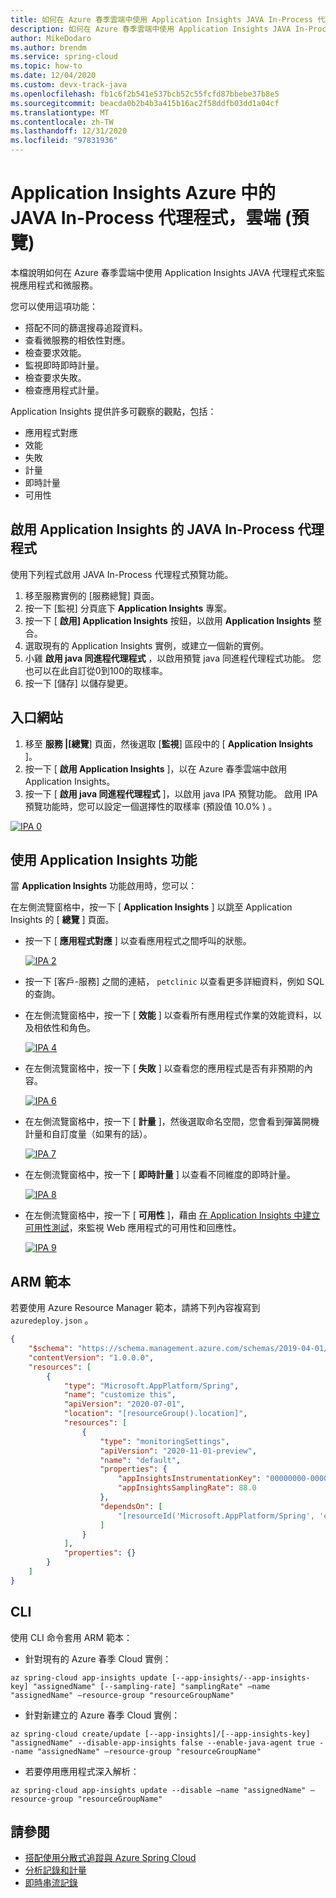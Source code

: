 ```yaml
---
title: 如何在 Azure 春季雲端中使用 Application Insights JAVA In-Process 代理程式
description: 如何在 Azure 春季雲端中使用 Application Insights JAVA In-Process 代理程式來監視應用程式和微服務。
author: MikeDodaro
ms.author: brendm
ms.service: spring-cloud
ms.topic: how-to
ms.date: 12/04/2020
ms.custom: devx-track-java
ms.openlocfilehash: fb1c6f2b541e537bcb52c55fcfd87bbebe37b8e5
ms.sourcegitcommit: beacda0b2b4b3a415b16ac2f58ddfb03dd1a04cf
ms.translationtype: MT
ms.contentlocale: zh-TW
ms.lasthandoff: 12/31/2020
ms.locfileid: "97831936"
---
```

# <a name="application-insights-java-in-process-agent-in-azure-spring-cloud-preview"></a>Application Insights Azure 中的 JAVA In-Process 代理程式，雲端 (預覽) 

本檔說明如何在 Azure 春季雲端中使用 Application Insights JAVA 代理程式來監視應用程式和微服務。 

您可以使用這項功能：

* 搭配不同的篩選搜尋追蹤資料。
* 查看微服務的相依性對應。
* 檢查要求效能。
* 監視即時即時計量。
* 檢查要求失敗。
* 檢查應用程式計量。

Application Insights 提供許多可觀察的觀點，包括：

* 應用程式對應
* 效能
* 失敗
* 計量
* 即時計量    
* 可用性

## <a name="enable-java-in-process-agent-for-application-insights"></a>啟用 Application Insights 的 JAVA In-Process 代理程式

使用下列程式啟用 JAVA In-Process 代理程式預覽功能。

1. 移至服務實例的 [服務總覽] 頁面。
2. 按一下 [監視] 分頁底下 **Application Insights** 專案。
3. 按一下 [ **啟用] Application Insights** 按鈕，以啟用 **Application Insights** 整合。
4. 選取現有的 Application Insights 實例，或建立一個新的實例。
5. 小雞 **啟用 java 同進程代理程式** ，以啟用預覽 java 同進程代理程式功能。 您也可以在此自訂從0到100的取樣率。
6.  按一下 [儲存] 以儲存變更。

## <a name="portal"></a>入口網站

1. 移至 **服務 |[總覽**] 頁面，然後選取 [**監視**] 區段中的 [ **Application Insights** ]。 
2. 按一下 [ **啟用 Application Insights** ]，以在 Azure 春季雲端中啟用 Application Insights。
3. 按一下 [ **啟用 java 同進程代理程式** ]，以啟用 java IPA 預覽功能。 啟用 IPA 預覽功能時，您可以設定一個選擇性的取樣率 (預設值 10.0% ) 。

  [![IPA 0](media/spring-cloud-application-insights/insights-process-agent-0.png)](media/spring-cloud-application-insights/insights-process-agent-0.png)

## <a name="using-the-application-insights-feature"></a>使用 Application Insights 功能

當 **Application Insights** 功能啟用時，您可以：

在左側流覽窗格中，按一下 [ **Application Insights** ] 以跳至 Application Insights 的 [ **總覽** ] 頁面。 

* 按一下 [ **應用程式對應** ] 以查看應用程式之間呼叫的狀態。

  [![IPA 2](media/spring-cloud-application-insights/insights-process-agent-2-map.png)](media/spring-cloud-application-insights/insights-process-agent-2-map.png)

* 按一下 [客戶-服務] 之間的連結， `petclinic` 以查看更多詳細資料，例如 SQL 的查詢。

* 在左側流覽窗格中，按一下 [ **效能** ] 以查看所有應用程式作業的效能資料，以及相依性和角色。

  [![IPA 4](media/spring-cloud-application-insights/insights-process-agent-4-performance.png)](media/spring-cloud-application-insights/insights-process-agent-4-performance.png)

* 在左側流覽窗格中，按一下 [ **失敗** ] 以查看您的應用程式是否有非預期的內容。

  [![IPA 6](media/spring-cloud-application-insights/insights-process-agent-6-failures.png)](media/spring-cloud-application-insights/insights-process-agent-6-failures.png)

* 在左側流覽窗格中，按一下 [ **計量** ]，然後選取命名空間，您會看到彈簧開機計量和自訂度量（如果有的話）。

  [![IPA 7](media/spring-cloud-application-insights/insights-process-agent-5-metrics.png)](media/spring-cloud-application-insights/insights-process-agent-5-metrics.png)

* 在左側流覽窗格中，按一下 [ **即時計量** ] 以查看不同維度的即時計量。

  [![IPA 8](media/spring-cloud-application-insights/petclinic-microservices-live-metrics.jpg)](media/spring-cloud-application-insights/petclinic-microservices-live-metrics.jpg)

* 在左側流覽窗格中，按一下 [ **可用性** ]，藉由 [在 Application Insights 中建立可用性測試](/azure/azure-monitor/app/monitor-web-app-availability)，來監視 Web 應用程式的可用性和回應性。

  [![IPA 9](media/spring-cloud-application-insights/petclinic-microservices-availability.jpg)](media/spring-cloud-application-insights/petclinic-microservices-availability.jpg)

## <a name="arm-template"></a>ARM 範本
若要使用 Azure Resource Manager 範本，請將下列內容複寫到 `azuredeploy.json` 。

```json
{
    "$schema": "https://schema.management.azure.com/schemas/2019-04-01/deploymentTemplate.json#",
    "contentVersion": "1.0.0.0",
    "resources": [
        {
            "type": "Microsoft.AppPlatform/Spring",
            "name": "customize this",
            "apiVersion": "2020-07-01",
            "location": "[resourceGroup().location]",
            "resources": [
                {
                    "type": "monitoringSettings",
                    "apiVersion": "2020-11-01-preview",
                    "name": "default",
                    "properties": {
                        "appInsightsInstrumentationKey": "00000000-0000-0000-0000-000000000000",
                        "appInsightsSamplingRate": 88.0
                    },
                    "dependsOn": [
                        "[resourceId('Microsoft.AppPlatform/Spring', 'customize this')]"
                    ]
                }
            ],
            "properties": {}
        }
    ]
}
```

## <a name="cli"></a>CLI
使用 CLI 命令套用 ARM 範本：

* 針對現有的 Azure 春季 Cloud 實例：

```azurecli
az spring-cloud app-insights update [--app-insights/--app-insights-key] "assignedName" [--sampling-rate] "samplingRate" –name "assignedName" –resource-group "resourceGroupName"
```
* 針對新建立的 Azure 春季 Cloud 實例：

```azurecli
az spring-cloud create/update [--app-insights]/[--app-insights-key] "assignedName" --disable-app-insights false --enable-java-agent true --name "assignedName" –resource-group "resourceGroupName"
```
* 若要停用應用程式深入解析：

```azurecli
az spring-cloud app-insights update --disable –name "assignedName" –resource-group "resourceGroupName"

```

## <a name="see-also"></a>請參閱
* [搭配使用分散式追蹤與 Azure Spring Cloud](spring-cloud-tutorial-distributed-tracing.md)
* [分析記錄和計量](diagnostic-services.md)
* [即時串流記錄](spring-cloud-howto-log-streaming.md)